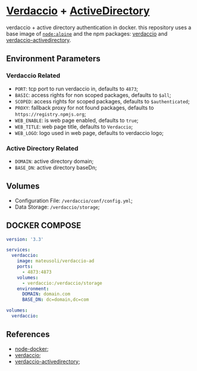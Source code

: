 # [Verdaccio](https://github.com/nowhammies/verdaccio-activedirectory) + [ActiveDirectory](https://github.com/nowhammies/verdaccio-activedirectory)

verdaccio + active directory authentication in docker. this repository uses a base image of [`node:alpine`](https://hub.docker.com/_/node/) and the npm packages: [verdaccio](https://github.com/nowhammies/verdaccio-activedirectory) and [verdaccio-activedirectory](https://github.com/nowhammies/verdaccio-activedirectory).

## Environment Parameters

### Verdaccio Related
* `PORT`: tcp port to run verdaccio in, defaults to `4873`;
* `BASIC`: access rights for non scoped packages, defaults to `$all`;
* `SCOPED`: access rights for scoped packages, defaults to `$authenticated`;
* `PROXY`: fallback proxy for not found packages, defaults to `https://registry.npmjs.org`;
* `WEB_ENABLE`: is web page enabled, defaults to `true`;
* `WEB_TITLE`: web page title, defaults to `Verdaccio`;
* `WEB_LOGO`: logo used in web page, defaults to verdaccio logo;

### Active Directory Related
* `DOMAIN`: active directory domain;
* `BASE_DN`: active directory baseDn;

## Volumes
* Configuration File: `/verdaccio/conf/config.yml`;
* Data Storage: `/verdaccio/storage`;

## DOCKER COMPOSE
```yaml
version: '3.3'

services:
  verdaccio:
    image: mateusoli/verdaccio-ad
    ports:
      - 4873:4873
    volumes:
      - verdaccio:/verdaccio/storage
    environment:
      DOMAIN: domain.com
      BASE_DN: dc=domain,dc=com

volumes: 
  verdaccio:
```

## References

* [node-docker](https://hub.docker.com/_/node/);
* [verdaccio](https://github.com/verdaccio/verdaccio);
* [verdaccio-activedirectory](https://github.com/nowhammies/verdaccio-activedirectory);
